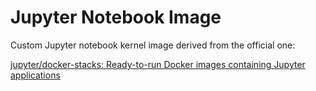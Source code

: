 # Jupyter Notebook Image

Custom Jupyter notebook kernel image derived from the official one:

[jupyter/docker-stacks: Ready-to-run Docker images containing Jupyter applications](https://github.com/jupyter/docker-stacks)
